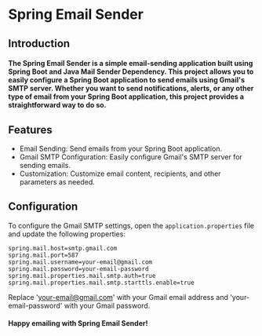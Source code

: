 # Spring Email Sender

## Introduction
#### The Spring Email Sender is a simple email-sending application built using Spring Boot and Java Mail Sender Dependency. This project allows you to easily configure a Spring Boot application to send emails using Gmail's SMTP server. Whether you want to send notifications, alerts, or any other type of email from your Spring Boot application, this project provides a straightforward way to do so.

## Features
- Email Sending: Send emails from your Spring Boot application.
- Gmail SMTP Configuration: Easily configure Gmail's SMTP server for sending emails.
- Customization: Customize email content, recipients, and other parameters as needed.

## Configuration
To configure the Gmail SMTP settings, open the ```application.properties``` file and update the following properties:
```
spring.mail.host=smtp.gmail.com
spring.mail.port=587
spring.mail.username=your-email@gmail.com
spring.mail.password=your-email-password
spring.mail.properties.mail.smtp.auth=true
spring.mail.properties.mail.smtp.starttls.enable=true
```
Replace 'your-email@gmail.com' with your Gmail email address and 'your-email-password' with your Gmail password.

#### Happy emailing with Spring Email Sender!
